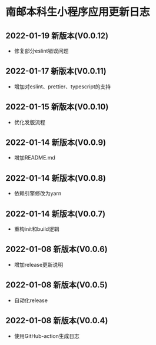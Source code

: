 # 南邮本科生小程序应用更新日志


## 2022-01-19 新版本(V0.0.12)
* 修复部分eslint错误问题





## 2022-01-17 新版本(V0.0.11)
* 增加对eslint、prettier、typescript的支持





## 2022-01-15 新版本(V0.0.10)
* 优化发版流程





## 2022-01-14 新版本(V0.0.9)
* 增加README.md





## 2022-01-14 新版本(V0.0.8)
* 依赖引擎修改为yarn





## 2022-01-14 新版本(V0.0.7)
* 重构init和build逻辑





## 2022-01-08 新版本(V0.0.6)
* 增加release更新说明


## 2022-01-08 新版本(V0.0.5)
* 自动化release


## 2022-01-08 新版本(V0.0.4)
* 使用GitHub-action生成日志